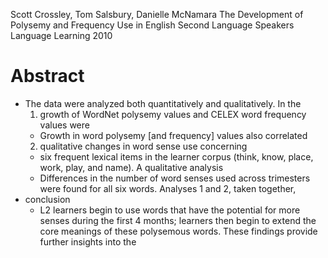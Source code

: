 Scott Crossley, Tom Salsbury, Danielle McNamara
The Development of Polysemy and Frequency Use in English Second Language Speakers
Language Learning 2010

# Abstract

* The data were analyzed both quantitatively and qualitatively. In the
  1. growth of WordNet polysemy values and CELEX word frequency values were
    * Growth in word polysemy [and frequency] values also correlated
  2. qualitative changes in word sense use concerning
    * six frequent lexical items in the learner corpus
      (think, know, place, work, play, and name).  A qualitative analysis
    * Differences in the number of word senses used across trimesters were
      found for all six words.  Analyses 1 and 2, taken together,
* conclusion
  * L2 learners begin to use words that have the potential for more senses
    during the first 4 months; learners then begin to extend the core meanings
    of these polysemous words. These findings provide further insights into the

